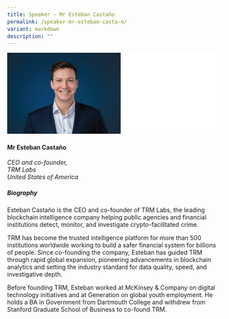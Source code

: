 ```yaml
---
title: Speaker – Mr Esteban Castaño
permalink: /speaker-mr-esteban-casta-o/
variant: markdown
description: ""
---
```

![](/images/2025%20speakers/Esteban_C.png)
#### **Mr Esteban Castaño**

*CEO and co-founder,<br>TRM Labs<br>United States of America*

##### **Biography**
Esteban Castaño is the CEO and co-founder of TRM Labs, the leading blockchain intelligence company helping public agencies and financial institutions detect, monitor, and investigate crypto-facilitated crime.

TRM has become the trusted intelligence platform for more than 500 institutions worldwide working to build a safer financial system for billions of people. Since co-founding the company, Esteban has guided TRM through rapid global expansion, pioneering advancements in blockchain analytics and setting the industry standard for data quality, speed, and investigative depth.

Before founding TRM, Esteban worked at McKinsey &amp; Company on digital technology initiatives and at Generation on global youth employment. He holds a BA in Government from Dartmouth College and withdrew from Stanford Graduate School of Business to co-found TRM.